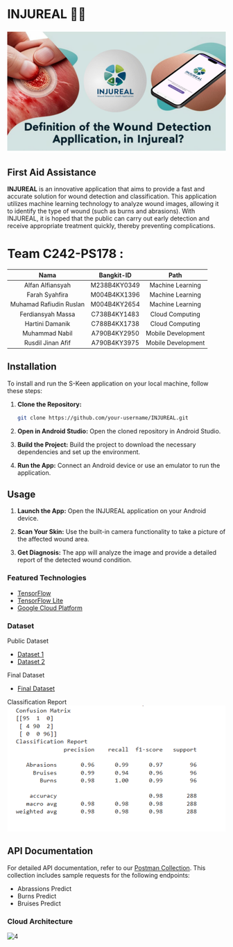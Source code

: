 # INJUREAL  💊📱
![INJUREAL Logo](https://github.com/alfan1405/INJUREAL/blob/7eeaeb1ae592bb5c23213e3377c4fada2d690094/Machine%20Learning/desain_utama.png)

## First Aid Assistance  
**INJUREAL** is an innovative application that aims to provide a fast and accurate solution for wound detection and classification. This application utilizes machine learning technology to analyze wound images, allowing it to identify the type of wound (such as burns and abrasions). With INJUREAL, it is hoped that the public can carry out early detection and receive appropriate treatment quickly, thereby preventing complications.

  # Team C242-PS178 :  
|          Nama          | Bangkit-ID |       Path       |  
|:----------------------:|:----------:|:----------------:|  
|  Alfan Alfiansyah        |  M238B4KY0349  | Machine Learning   |
|  Farah Syahfira          |  M004B4KX1396  | Machine Learning   |
|  Muhamad Rafiudin Ruslan |  M004B4KY2654  | Machine Learning   |
|  Ferdiansyah Massa       |  C738B4KY1483  | Cloud Computing    |
|  Hartini Damanik         |  C788B4KX1738  | Cloud Computing    |
|  Muhammad Nabil          |  A790B4KY2950  | Mobile Development |
|  Rusdil Jinan Afif       |  A790B4KY3975  | Mobile Development |

## Installation
To install and run the S-Keen application on your local machine, follow these steps:
1. **Clone the Repository:**
    ```bash
    git clone https://github.com/your-username/INJUREAL.git
    ```
    
2. **Open in Android Studio:**
    Open the cloned repository in Android Studio.
   
4. **Build the Project:**
    Build the project to download the necessary dependencies and set up the environment.
   
6. **Run the App:**
    Connect an Android device or use an emulator to run the application.

## Usage
1. **Launch the App:**
   Open the INJUREAL application on your Android device.

2. **Scan Your Skin:**
   Use the built-in camera functionality to take a picture of the affected wound area.

3. **Get Diagnosis:**
   The app will analyze the image and provide a detailed report of the detected wound condition.

### Featured Technologies
* [TensorFlow](https://www.tensorflow.org/)
* [TensorFlow Lite](https://www.tensorflow.org/lite)
* [Google Cloud Platform](https://cloud.google.com/)

### Dataset
Public Dataset
* [Dataset 1](https://www.kaggle.com/datasets/yasinpratomo/wound-dataset)
* [Dataset 2](https://www.kaggle.com/code/ibrahimfateen/wound-classification-notebook)

Final Dataset
* [Final Dataset](https://drive.google.com/drive/folders/1Ith4rJ0a-F1p5htkg_YYOSIog7LSpK6A?usp=sharing)


 Classification Report <br>
<img src="https://github.com/alfan1405/INJUREAL/blob/e6655d552c6f0730a8176ea50278eca9d7408e19/Machine%20Learning/ClassificationReport.png" alt="4" width="700" height="auto"><br>

## API Documentation
For detailed API documentation, refer to our [Postman Collection](https://documenter.getpostman.com/view/26669880/2sAYHwKQM3). This collection includes sample requests for the following endpoints:

- Abrassions Predict
- Burns Predict
- Bruises Predict

### Cloud Architecture
<img src="" alt="4" width="auto" height="300"> <br><br>


